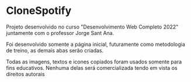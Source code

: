 # CloneSpotify
 Projeto desenvolvido no curso "Desenvolvimento Web Completo 2022" juntamente com o professor Jorge Sant Ana.

Foi desenvolvido somente a página inicial, futuramente como metodologia de treino, as demais abas serão criadas.

Todas as imagens, textos e icones copiados foram usados somente para fins educativos. Nenhuma delas será comercializada tendo em vista os direitos autorais
